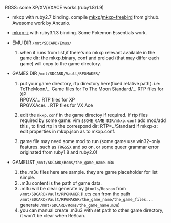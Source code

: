 RGSS: some XP/XV/VXACE works.(ruby1.8/1.9)

- mkxp with ruby2.7 binding.
  compile [mkxp](https://github.com/Ancurio/mkxp)/[mkxp-freebird](https://github.com/Ancurio/mkxp-freebird) from github. Awesome work by Ancurio.

- [mkxp-z](https://github.com/mkxp-z/mkxp-z) with ruby3.1.3 binding. Some Pokemon Essentials work.


- EMU DIR	`/mnt/SDCARD/Emus/`

  1. when it runs from list,if there's no mkxp relevant available in the game dir: the mkxp.binary, conf and preload (that may differ each game) will copy to the game directory.

- GAMES DIR	`/mnt/SDCARD/Vault/RPGMAKER/`

  1. put your game directory, rtp directory here(fixed relative path).  i.e:
     ToTheMoon/...  Game files for To The Moon 
     Standard/...   RTP files for XP  
     RPGVX/...   RTP files for XP  
     RPGVXAce/...  RTP files for VX Ace 

  2. edit the `mkxp.conf` in the game directoy if required.
  if rtp files required by some game:
  vim `$SOME_GAME_DIR/mkxp.conf`
  add mod/add this , to find rtp in the correspond dir: 
  RTP=../Standard
  if mkxp-z: edit properties in mkxp.json as to mkxp.conf.

  3. game file may need some mod to run (some game use win32-only features. such as `TRGSSX` and so on,  or some queer grammar error originated from ruby1.8 and ruby2.0)

- GAMELIST	`/mnt/SDCARD/Roms/the_game_name.m3u`
  1.  the .m3u files here are sample.  they are game placeholder for list simple. 
  2.  .m3u content is the path of game data.
  3.  .m3u will be clear generate by `@tools/Rescan` from `/mnt/SDCARD/Vault/RPGMAKER`
     (i.e:s can from the path 
     `/mnt/SDCARD/Vault/RPGMAKER/the_game_name/the_game_files...`
     generate 
     `/mnt/SDCARD/Roms/the_game_name.m3u`)
  4. you can manual create .m3u3 with set path to other game directory, it won't be clear when ReScan.
